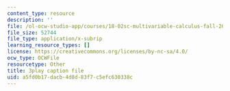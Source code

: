 ```yaml
---
content_type: resource
description: ''
file: /ol-ocw-studio-app/courses/18-02sc-multivariable-calculus-fall-2010/60e4hdCi1D4_captions.vtt
file_size: 52744
file_type: application/x-subrip
learning_resource_types: []
license: https://creativecommons.org/licenses/by-nc-sa/4.0/
ocw_type: OCWFile
resourcetype: Other
title: 3play caption file
uid: a5fd0b17-dacb-4d8d-83f7-c5efc630338c
---
```

